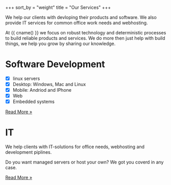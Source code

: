 +++
sort_by = "weight"
title = "Our Services"
+++

We help our clients with devloping their products and software. We also provide IT services for common office work needs and webhosting.

At {{ cname() }} we focus on robust technology and deterministic processes to build reliable products and services. 
We do more then just help with build things, we help you grow by sharing our knowledge.



<div class="card" hx-get="/software" hx-push-url="true">
 <h1> Software Development </h1>

- [x] linux servers
- [x] Desktop: Windows, Mac and Linux
- [x] Mobile: Andriod and IPhone
- [x] Web
- [x] Embedded systems

 <a class="readmore" href="/software">Read More&nbsp;&raquo;</a>
</div>




<div class="card" hx-get="/it" hx-push-url="true">
<h1>IT</h2>
We help clients with IT-solutions for office needs, webhosting and development piplines.

Do you want managed servers or host your own?
We got you coverd in any case.

 <a class="readmore" href="/it">Read More&nbsp;&raquo;</a>
</div>


<!--  TODO
# Product Development

Need to develop hardware? We can help you with mechanical engineering, system engineering and pcb-design.

<a class="more" href="/product" >Find out more</a>
 -->
